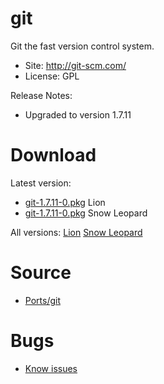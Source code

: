 

# git #

Git the fast version control system.

  * Site: http://git-scm.com/
  * License: GPL

Release Notes:
  * Upgraded to version 1.7.11


# Download #

Latest version:
  * [git-1.7.11-0.pkg](http://code.google.com/p/rudix/downloads/detail?name=git-1.7.11-0.pkg) Lion
  * [git-1.7.11-0.pkg](http://code.google.com/p/rudix-snowleopard/downloads/detail?name=git-1.7.11-0.pkg) Snow Leopard

All versions: [Lion](http://code.google.com/p/rudix/downloads/list?q=git) [Snow Leopard](http://code.google.com/p/rudix-snowleopard/downloads/list?q=git)

# Source #
  * [Ports/git](http://code.google.com/p/rudix/source/browse/Ports/git)

# Bugs #
  * [Know issues](http://code.google.com/p/rudix/issues/list?q=git)
